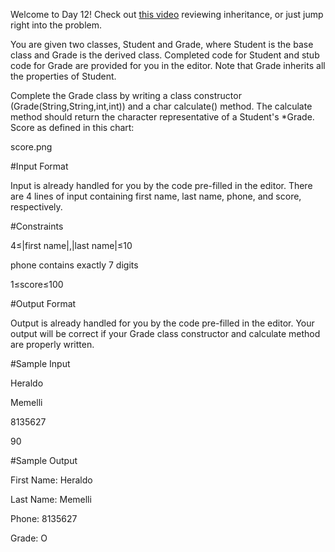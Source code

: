 Welcome to Day 12! Check out [this video](https://www.youtube.com/watch?v=wlA66hZ4Z74&feature=youtu.be) reviewing inheritance, or just jump right into the problem.

You are given two classes, Student and Grade, where Student is the base class and Grade is the derived class. Completed code for Student and stub code for Grade are provided for you in the editor. Note that Grade inherits all the properties of Student.

Complete the Grade class by writing a class constructor (Grade(String,String,int,int)) and a char calculate() method. The calculate method should return the character representative of a Student's *Grade. Score as defined in this chart: 

score.png

#Input Format

Input is already handled for you by the code pre-filled in the editor. There are 4 lines of input containing first name, last name, phone, and score, respectively.

#Constraints 

4≤|first name|,|last name|≤10 

phone contains exactly 7 digits 

1≤score≤100

#Output Format

Output is already handled for you by the code pre-filled in the editor. Your output will be correct if your Grade class constructor and calculate method are properly written.

#Sample Input

 Heraldo

 Memelli

 8135627

 90

#Sample Output

 First Name: Heraldo

 Last Name: Memelli

 Phone: 8135627

 Grade: O